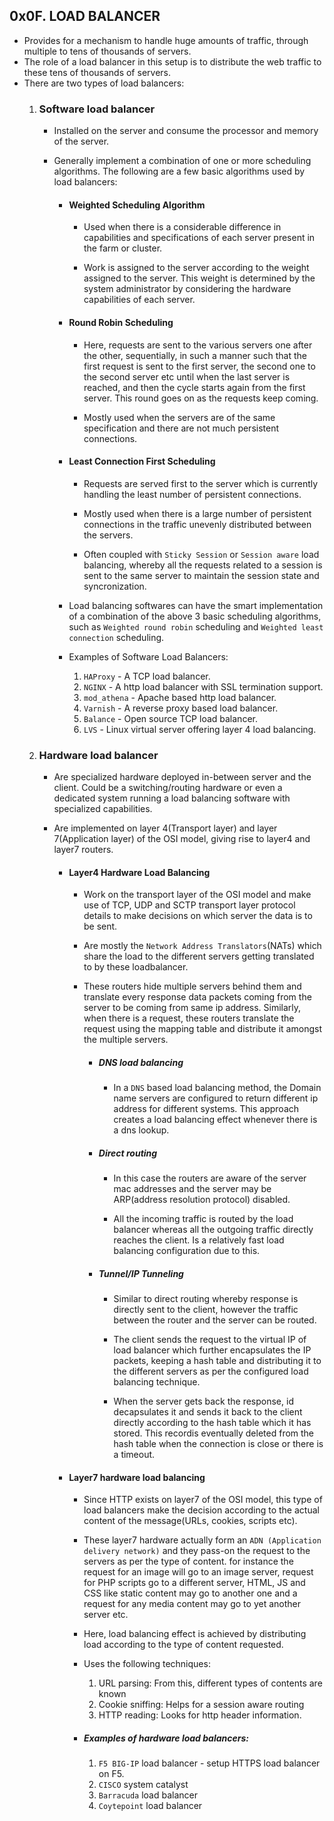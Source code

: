 ## 0x0F. LOAD BALANCER

- Provides for a mechanism to handle huge amounts of traffic, through multiple to tens of thousands of servers.
- The role of a load balancer in this setup is to distribute the web traffic to these tens of thousands of servers.
- There are two types of load balancers: 
	1.  ### Software load balancer
		- Installed on the server and consume the processor and memory of the server.

		- Generally implement a combination of one or more scheduling algorithms. The following are a few basic algorithms used by load balancers:

			- #### Weighted Scheduling Algorithm

				- Used when there is a considerable difference in capabilities and specifications of each server present in the farm or cluster.

				- Work is assigned to the server according to the weight assigned to the server. This weight is determined by the system administrator by considering the hardware capabilities of each server.

			- #### Round Robin Scheduling

				- Here, requests are sent to the various servers one after the other, sequentially, in such a manner such that the first request is sent to the first server, the second one to the second server etc until when the last server is reached, and then the cycle starts again from the first server. This round goes on as the requests keep coming.

				- Mostly used when the servers are of the same specification and there are not much persistent connections.


			- #### Least Connection First Scheduling

				- Requests are served first to the server which is currently handling the least number of persistent connections.

				- Mostly used when there is a large number of persistent connections in the traffic unevenly distributed between the servers. 

				- Often coupled with `Sticky Session` or `Session aware` load balancing, whereby all the requests related to a session is sent to the same server to maintain the session state and syncronization.


			- Load balancing softwares can have the smart implementation of a combination of the above 3 basic scheduling algorithms, such as `Weighted round robin` scheduling and `Weighted least connection` scheduling.


			- Examples of Software Load Balancers:

				1. `HAProxy` - A TCP load balancer.
				2. `NGINX` - A http load balancer with SSL termination support.
				3. `mod_athena` - Apache based http load balancer.
				4. `Varnish` - A reverse proxy based load balancer.
				5. `Balance` - Open source TCP load balancer.
				6. `LVS` - Linux virtual server offering layer 4 load balancing.




	2. ### Hardware load balancer

		- Are specialized hardware deployed in-between server and the client. Could be a switching/routing hardware or even a dedicated system running a load balancing software with specialized capabilities.

		- Are implemented on layer 4(Transport layer) and layer 7(Application layer) of the OSI model, giving rise to layer4 and layer7 routers.
			
			

			- #### Layer4 Hardware Load Balancing

				- Work on the transport layer of the OSI model and make use of TCP, UDP and SCTP transport layer protocol details to make decisions on which server the data is to be sent.

				- Are mostly the `Network Address Translators`(NATs) which share the load to the different servers getting translated to by these loadbalancer. 

				- These routers hide multiple servers behind them and translate every response data packets coming from the server to be coming from same ip address. Similarly, when there is a request, these routers translate the request using the mapping table and distribute it amongst the multiple servers.

					- ##### DNS load balancing
						- In a `DNS` based load balancing method, the Domain name servers are configured to return different ip address for different systems. This approach creates a load balancing effect whenever there is a dns lookup.


					- ##### Direct routing 
						- In this case the routers are aware of the server mac addresses and the server may be ARP(address resolution protocol) disabled.

						- All the incoming traffic is routed by the load balancer whereas all the outgoing traffic directly reaches the client. Is a relatively fast load balancing configuration due to this.


					- ##### Tunnel/IP Tunneling
						- Similar to direct routing whereby response is directly sent to the client, however the traffic between the router and the server can be routed.

						- The client sends the request to the virtual IP of load balancer which further encapsulates the IP packets, keeping a hash table and distributing it to the different servers as per the configured load balancing technique.

						- When the server gets back the response, id decapsulates it and sends it back to the client directly according to the hash table which it has stored. This recordis eventually deleted from the hash table when the connection is close or there is a timeout.




			- #### Layer7 hardware load balancing

				- Since HTTP exists on layer7 of the OSI model, this type of load balancers make the decision according to the actual content of the message(URLs, cookies, scripts etc).

				- These layer7 hardware actually form an `ADN (Application delivery network)` and they pass-on the request to the servers as per the type of content. for instance the request for an image will go to an image server, request for PHP scripts go to a different server, HTML, JS and CSS like static content may go to another one and a request for any media content may go to yet another server etc.
				- Here, load balancing effect is achieved by distributing load according to the type of content requested.

				- Uses the following techniques:

					1. URL parsing: From this, different types of contents are known
					2. Cookie sniffing: Helps for a session aware routing
					3. HTTP reading: Looks for http header information.


				- ##### Examples of hardware load balancers:

					1. `F5 BIG-IP` load balancer - setup HTTPS load balancer on F5.
					2. `CISCO` system catalyst
					3. `Barracuda` load balancer
					4. `Coytepoint` load balancer

